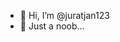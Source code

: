 - 👋 Hi, I’m @juratjan123
- 👀 Just a noob...

<!---
juratjan123/juratjan123 is a ✨ special ✨ repository because its `README.md` (this file) appears on your GitHub profile.
You can click the Preview link to take a look at your changes.
--->
